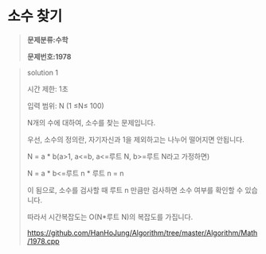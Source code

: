 # 소수 찾기

> **문제분류:수학**
>
> **문제번호:1978**

> solution 1
>
> 시간 제한: 1초
>
> 입력 범위: N (1 ≤N≤ 100)
>
>
>
> N개의 수에 대하여, 소수를 찾는 문제입니다.
>
> 우선, 소수의 정의란, 자기자신과 1을 제외하고는 나누어 떨어지면 안됩니다.
>
> N = a * b(a>1, a<=b, a<=루트 N, b>=루트 N라고 가정하면)
>
> N  = a * b<=루트 n * 루트 n = n
>
> 이 됨으로, 소수를 검사할 때 루트 n 만큼만 검사하면 소수 여부를 확인할 수 있습니다.
>
> 따라서 시간복잡도는 O(N*루트 N)의 복잡도를 가집니다.
>
>
> https://github.com/HanHoJung/Algorithm/tree/master/Algorithm/Math/1978.cpp
